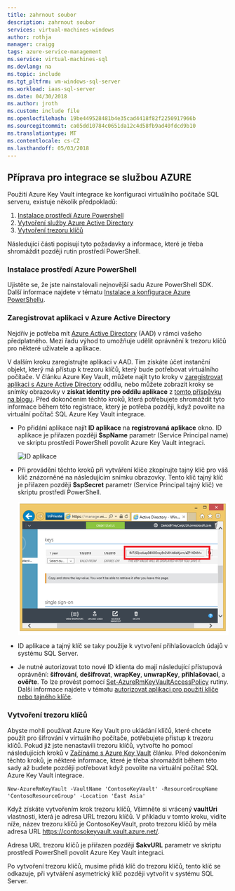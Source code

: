 ```yaml
---
title: zahrnout soubor
description: zahrnout soubor
services: virtual-machines-windows
author: rothja
manager: craigg
tags: azure-service-management
ms.service: virtual-machines-sql
ms.devlang: na
ms.topic: include
ms.tgt_pltfrm: vm-windows-sql-server
ms.workload: iaas-sql-server
ms.date: 04/30/2018
ms.author: jroth
ms.custom: include file
ms.openlocfilehash: 19be449528481b4e35cad4418f82f2250917966b
ms.sourcegitcommit: ca05dd10784c0651da12c4d58fb9ad40fdcd9b10
ms.translationtype: MT
ms.contentlocale: cs-CZ
ms.lasthandoff: 05/03/2018
---
```

## <a name="prepare-for-akv-integration"></a>Příprava pro integrace se službou AZURE
Použití Azure Key Vault integrace ke konfiguraci virtuálního počítače SQL serveru, existuje několik předpokladů: 

1. [Instalace prostředí Azure Powershell](#install)
2. [Vytvoření služby Azure Active Directory](#register)
3. [Vytvoření trezoru klíčů](#createkeyvault)

Následující části popisují tyto požadavky a informace, které je třeba shromáždit později rutin prostředí PowerShell.

### <a id="install"></a> Instalace prostředí Azure PowerShell
Ujistěte se, že jste nainstalovali nejnovější sadu Azure PowerShell SDK. Další informace najdete v tématu [Instalace a konfigurace Azure PowerShellu](/powershell/azureps-cmdlets-docs).

### <a id="register"></a> Zaregistrovat aplikaci v Azure Active Directory

Nejdřív je potřeba mít [Azure Active Directory](https://azure.microsoft.com/trial/get-started-active-directory/) (AAD) v rámci vašeho předplatného. Mezi řadu výhod to umožňuje udělit oprávnění k trezoru klíčů pro některé uživatele a aplikace.

V dalším kroku zaregistrujte aplikaci v AAD. Tím získáte účet instanční objekt, který má přístup k trezoru klíčů, který bude potřebovat virtuálního počítače. V článku Azure Key Vault, můžete najít tyto kroky v [zaregistrovat aplikaci s Azure Active Directory](../articles/key-vault/key-vault-get-started.md#register) oddílu, nebo můžete zobrazit kroky se snímky obrazovky v **získat identity pro oddílu aplikace**  z [tomto příspěvku na blogu](http://blogs.technet.com/b/kv/archive/2015/01/09/azure-key-vault-step-by-step.aspx). Před dokončením těchto kroků, která potřebujete shromáždit tyto informace během této registrace, který je potřeba později, když povolíte na virtuální počítač SQL Azure Key Vault integrace.

* Po přidání aplikace najít **ID aplikace** na **registrovaná aplikace** okno.
    ID aplikace je přiřazen později **$spName** parametr (Service Principal name) ve skriptu prostředí PowerShell povolit Azure Key Vault integraci.

   ![ID aplikace](./media/virtual-machines-sql-server-akv-prepare/aad-application-id.png)

* Při provádění těchto kroků při vytváření klíče zkopírujte tajný klíč pro váš klíč znázorněné na následujícím snímku obrazovky. Tento klíč tajný klíč je přiřazen později **$spSecret** parametr (Service Principal tajný klíč) ve skriptu prostředí PowerShell.

   ![Tajný klíč AAD](./media/virtual-machines-sql-server-akv-prepare/aad-sp-secret.png)

* ID aplikace a tajný klíč se taky použije k vytvoření přihlašovacích údajů v systému SQL Server.

* Je nutné autorizovat toto nové ID klienta do mají následující přístupová oprávnění: **šifrování**, **dešifrovat**, **wrapKey**, **unwrapKey**, **přihlašovací**, a **ověřte**. To lze provést pomocí [Set-AzureRmKeyVaultAccessPolicy](https://msdn.microsoft.com/library/azure/mt603625.aspx) rutiny. Další informace najdete v tématu [autorizovat aplikaci pro použití klíče nebo tajného klíče](../articles/key-vault/key-vault-get-started.md#authorize).

### <a id="createkeyvault"></a> Vytvoření trezoru klíčů
Abyste mohli používat Azure Key Vault pro ukládání klíčů, které chcete použít pro šifrování v virtuálního počítače, potřebujete přístup k trezoru klíčů. Pokud již jste nenastavili trezoru klíčů, vytvořte ho pomocí následujících kroků v [Začínáme s Azure Key Vault](../articles/key-vault/key-vault-get-started.md) článku. Před dokončením těchto kroků, je některé informace, které je třeba shromáždit během této sady až budete později potřebovat když povolíte na virtuální počítač SQL Azure Key Vault integrace.

    New-AzureRmKeyVault -VaultName 'ContosoKeyVault' -ResourceGroupName 'ContosoResourceGroup' -Location 'East Asia'

Když získáte vytvořením krok trezoru klíčů, Všimněte si vrácený **vaultUri** vlastnosti, která je adresa URL trezoru klíčů. V příkladu v tomto kroku, vidíte níže, název trezoru klíčů je ContosoKeyVault, proto trezoru klíčů by měla adresa URL https://contosokeyvault.vault.azure.net/.

Adresa URL trezoru klíčů je přiřazen později **$akvURL** parametr ve skriptu prostředí PowerShell povolit Azure Key Vault integraci.

Po vytvoření trezoru klíčů, musíme přidá klíč do trezoru klíčů, tento klíč se odkazuje, při vytváření asymetrický klíč později vytvořit v systému SQL Server.
